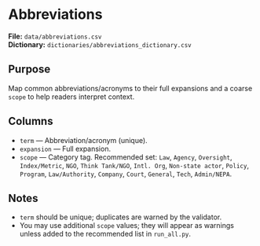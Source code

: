 # Abbreviations

**File:** `data/abbreviations.csv`  
**Dictionary:** `dictionaries/abbreviations_dictionary.csv`

## Purpose
Map common abbreviations/acronyms to their full expansions and a coarse `scope` to help readers interpret context.

## Columns
- `term` — Abbreviation/acronym (unique).
- `expansion` — Full expansion.
- `scope` — Category tag. Recommended set:
  `Law`, `Agency`, `Oversight`, `Index/Metric`, `NGO`, `Think Tank/NGO`,
  `Intl. Org`, `Non-state actor`, `Policy`, `Program`, `Law/Authority`,
  `Company`, `Court`, `General`, `Tech`, `Admin/NEPA`.

## Notes
- `term` should be unique; duplicates are warned by the validator.
- You may use additional `scope` values; they will appear as warnings unless added to the recommended list in `run_all.py`.
